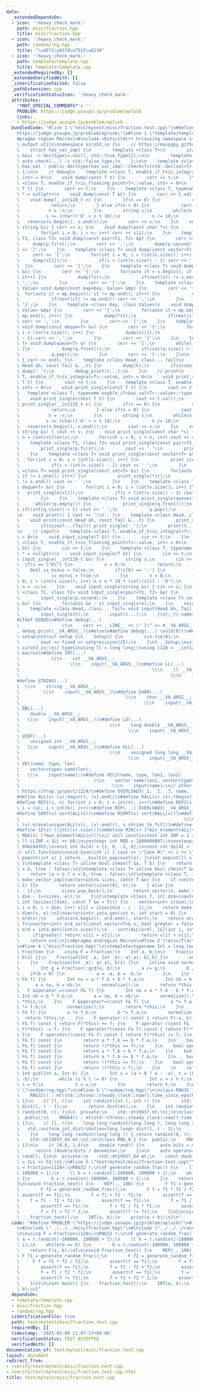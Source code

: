 ```yaml
---
data:
  _extendedDependsOn:
  - icon: ':heavy_check_mark:'
    path: misc/fraction.hpp
    title: misc/fraction.hpp
  - icon: ':heavy_check_mark:'
    path: random/rng.hpp
    title: "\u4E71\u6570\u751F\u6210"
  - icon: ':heavy_check_mark:'
    path: template/template.cpp
    title: template/template.cpp
  _extendedRequiredBy: []
  _extendedVerifiedWith: []
  _isVerificationFailed: false
  _pathExtension: cpp
  _verificationStatusIcon: ':heavy_check_mark:'
  attributes:
    '*NOT_SPECIAL_COMMENTS*': ''
    PROBLEM: https://judge.yosupo.jp/problem/aplusb
    links:
    - https://judge.yosupo.jp/problem/aplusb
  bundledCode: "#line 1 \"test/mytest/misc/fraction.test.cpp\"\n#define PROBLEM \"\
    https://judge.yosupo.jp/problem/aplusb\"\n#line 1 \"template/template.cpp\"\n\
    #pragma region Macros\n#include <bits/stdc++.h>\nusing namespace std;\n// input\
    \ output utils\nnamespace siro53_io {\n    // https://maspypy.github.io/library/other/io_old.hpp\n\
    \    struct has_val_impl {\n        template <class T>\n        static auto check(T\
    \ &&x) -> decltype(x.val(), std::true_type{});\n\n        template <class T> static\
    \ auto check(...) -> std::false_type;\n    };\n\n    template <class T>\n    class\
    \ has_val : public decltype(has_val_impl::check<T>(std::declval<T>())) {\n   \
    \ };\n\n    // debug\n    template <class T, enable_if_t<is_integral<T>::value,\
    \ int> = 0>\n    void dump(const T t) {\n        cerr << t;\n    }\n    template\
    \ <class T, enable_if_t<is_floating_point<T>::value, int> = 0>\n    void dump(const\
    \ T t) {\n        cerr << t;\n    }\n    template <class T, typename enable_if<has_val<T>::value>::type\
    \ * = nullptr>\n    void dump(const T &t) {\n        cerr << t.val();\n    }\n\
    \    void dump(__int128_t n) {\n        if(n == 0) {\n            cerr << '0';\n\
    \            return;\n        } else if(n < 0) {\n            cerr << '-';\n \
    \           n = -n;\n        }\n        string s;\n        while(n > 0) {\n  \
    \          s += (char)('0' + n % 10);\n            n /= 10;\n        }\n     \
    \   reverse(s.begin(), s.end());\n        cerr << s;\n    }\n    void dump(const\
    \ string &s) { cerr << s; }\n    void dump(const char *s) {\n        int n = (int)strlen(s);\n\
    \        for(int i = 0; i < n; i++) cerr << s[i];\n    }\n    template <class\
    \ T1, class T2> void dump(const pair<T1, T2> &p) {\n        cerr << '(';\n   \
    \     dump(p.first);\n        cerr << ',';\n        dump(p.second);\n        cerr\
    \ << ')';\n    }\n    template <class T> void dump(const vector<T> &v) {\n   \
    \     cerr << '{';\n        for(int i = 0; i < (int)v.size(); i++) {\n       \
    \     dump(v[i]);\n            if(i < (int)v.size() - 1) cerr << ',';\n      \
    \  }\n        cerr << '}';\n    }\n    template <class T> void dump(const set<T>\
    \ &s) {\n        cerr << '{';\n        for(auto it = s.begin(); it != s.end();\
    \ it++) {\n            dump(*it);\n            if(next(it) != s.end()) cerr <<\
    \ ',';\n        }\n        cerr << '}';\n    }\n    template <class Key, class\
    \ Value> void dump(const map<Key, Value> &mp) {\n        cerr << '{';\n      \
    \  for(auto it = mp.begin(); it != mp.end(); it++) {\n            dump(*it);\n\
    \            if(next(it) != mp.end()) cerr << ',';\n        }\n        cerr <<\
    \ '}';\n    }\n    template <class Key, class Value>\n    void dump(const unordered_map<Key,\
    \ Value> &mp) {\n        cerr << '{';\n        for(auto it = mp.begin(); it !=\
    \ mp.end(); it++) {\n            dump(*it);\n            if(next(it) != mp.end())\
    \ cerr << ',';\n        }\n        cerr << '}';\n    }\n    template <class T>\
    \ void dump(const deque<T> &v) {\n        cerr << '{';\n        for(int i = 0;\
    \ i < (int)v.size(); i++) {\n            dump(v[i]);\n            if(i < (int)v.size()\
    \ - 1) cerr << ',';\n        }\n        cerr << '}';\n    }\n    template <class\
    \ T> void dump(queue<T> q) {\n        cerr << '{';\n        while(!q.empty())\
    \ {\n            dump(q.front());\n            if((int)q.size() > 1) cerr << ',';\n\
    \            q.pop();\n        }\n        cerr << '}';\n    }\n\n    void debug_print()\
    \ { cerr << endl; }\n    template <class Head, class... Tail>\n    void debug_print(const\
    \ Head &h, const Tail &...t) {\n        dump(h);\n        if(sizeof...(Tail))\
    \ dump(' ');\n        debug_print(t...);\n    }\n    // print\n    template <class\
    \ T, enable_if_t<is_integral<T>::value, int> = 0>\n    void print_single(const\
    \ T t) {\n        cout << t;\n    }\n    template <class T, enable_if_t<is_floating_point<T>::value,\
    \ int> = 0>\n    void print_single(const T t) {\n        cout << t;\n    }\n \
    \   template <class T, typename enable_if<has_val<T>::value>::type * = nullptr>\n\
    \    void print_single(const T t) {\n        cout << t.val();\n    }\n    void\
    \ print_single(__int128_t n) {\n        if(n == 0) {\n            cout << '0';\n\
    \            return;\n        } else if(n < 0) {\n            cout << '-';\n \
    \           n = -n;\n        }\n        string s;\n        while(n > 0) {\n  \
    \          s += (char)('0' + n % 10);\n            n /= 10;\n        }\n     \
    \   reverse(s.begin(), s.end());\n        cout << s;\n    }\n    void print_single(const\
    \ string &s) { cout << s; }\n    void print_single(const char *s) {\n        int\
    \ n = (int)strlen(s);\n        for(int i = 0; i < n; i++) cout << s[i];\n    }\n\
    \    template <class T1, class T2> void print_single(const pair<T1, T2> &p) {\n\
    \        print_single(p.first);\n        cout << ' ';\n        print_single(p.second);\n\
    \    }\n    template <class T> void print_single(const vector<T> &v) {\n     \
    \   for(int i = 0; i < (int)v.size(); i++) {\n            print_single(v[i]);\n\
    \            if(i < (int)v.size() - 1) cout << ' ';\n        }\n    }\n    template\
    \ <class T> void print_single(const set<T> &s) {\n        for(auto it = s.begin();\
    \ it != s.end(); it++) {\n            print_single(*it);\n            if(next(it)\
    \ != s.end()) cout << ' ';\n        }\n    }\n    template <class T> void print_single(const\
    \ deque<T> &v) {\n        for(int i = 0; i < (int)v.size(); i++) {\n         \
    \   print_single(v[i]);\n            if(i < (int)v.size() - 1) cout << ' ';\n\
    \        }\n    }\n    template <class T> void print_single(queue<T> q) {\n  \
    \      while(!q.empty()) {\n            print_single(q.front());\n           \
    \ if((int)q.size() > 1) cout << ' ';\n            q.pop();\n        }\n    }\n\
    \n    void print() { cout << '\\n'; }\n    template <class Head, class... Tail>\n\
    \    void print(const Head &h, const Tail &...t) {\n        print_single(h);\n\
    \        if(sizeof...(Tail)) print_single(' ');\n        print(t...);\n    }\n\
    \n    // input\n    template <class T, enable_if_t<is_integral<T>::value, int>\
    \ = 0>\n    void input_single(T &t) {\n        cin >> t;\n    }\n    template\
    \ <class T, enable_if_t<is_floating_point<T>::value, int> = 0>\n    void input_single(T\
    \ &t) {\n        cin >> t;\n    }\n    template <class T, typename enable_if<has_val<T>::value>::type\
    \ * = nullptr>\n    void input_single(T &t) {\n        cin >> t;\n    }\n    void\
    \ input_single(__int128_t &n) {\n        string s;\n        cin >> s;\n      \
    \  if(s == \"0\") {\n            n = 0;\n            return;\n        }\n    \
    \    bool is_minus = false;\n        if(s[0] == '-') {\n            s = s.substr(1);\n\
    \            is_minus = true;\n        }\n        n = 0;\n        for(int i =\
    \ 0; i < (int)s.size(); i++) n = n * 10 + (int)(s[i] - '0');\n        if(is_minus)\
    \ n = -n;\n    }\n    void input_single(string &s) { cin >> s; }\n    template\
    \ <class T1, class T2> void input_single(pair<T1, T2> &p) {\n        input_single(p.first);\n\
    \        input_single(p.second);\n    }\n    template <class T> void input_single(vector<T>\
    \ &v) {\n        for(auto &e : v) input_single(e);\n    }\n    void input() {}\n\
    \    template <class Head, class... Tail> void input(Head &h, Tail &...t) {\n\
    \        input_single(h);\n        input(t...);\n    }\n}; // namespace siro53_io\n\
    #ifdef DEBUG\n#define debug(...)                                             \
    \                \\\n    cerr << __LINE__ << \" [\" << #__VA_ARGS__ << \"]: \"\
    , debug_print(__VA_ARGS__)\n#else\n#define debug(...) (void(0))\n#endif\n// io\
    \ setup\nstruct Setup {\n    Setup() {\n        cin.tie(0);\n        ios::sync_with_stdio(false);\n\
    \        cout << fixed << setprecision(15);\n    }\n} __Setup;\nusing namespace\
    \ siro53_io;\n// types\nusing ll = long long;\nusing i128 = __int128_t;\n// input\
    \ macros\n#define INT(...)                                                   \
    \            \\\n    int __VA_ARGS__;                                        \
    \                   \\\n    input(__VA_ARGS__)\n#define LL(...)              \
    \                                                  \\\n    ll __VA_ARGS__;   \
    \                                                         \\\n    input(__VA_ARGS__)\n\
    #define STRING(...)                                                          \
    \  \\\n    string __VA_ARGS__;                                               \
    \         \\\n    input(__VA_ARGS__)\n#define CHAR(...)                      \
    \                                        \\\n    char __VA_ARGS__;           \
    \                                               \\\n    input(__VA_ARGS__)\n#define\
    \ DBL(...)                                                               \\\n\
    \    double __VA_ARGS__;                                                     \
    \   \\\n    input(__VA_ARGS__)\n#define LD(...)                              \
    \                                  \\\n    long double __VA_ARGS__;          \
    \                                         \\\n    input(__VA_ARGS__)\n#define\
    \ UINT(...)                                                              \\\n\
    \    unsigned int __VA_ARGS__;                                               \
    \   \\\n    input(__VA_ARGS__)\n#define ULL(...)                             \
    \                                  \\\n    unsigned long long __VA_ARGS__;   \
    \                                         \\\n    input(__VA_ARGS__)\n#define\
    \ VEC(name, type, len)                                                   \\\n\
    \    vector<type> name(len);                                                 \
    \   \\\n    input(name);\n#define VEC2(name, type, len1, len2)               \
    \                            \\\n    vector name(len1, vector<type>(len2));  \
    \                                   \\\n    input(name);\n// other macros\n//\
    \ https://trap.jp/post/1224/\n#define OVERLOAD3(_1, _2, _3, name, ...) name\n\
    #define ALL(v) (v).begin(), (v).end()\n#define RALL(v) (v).rbegin(), (v).rend()\n\
    #define REP1(i, n) for(int i = 0; i < int(n); i++)\n#define REP2(i, a, b) for(int\
    \ i = (a); i < int(b); i++)\n#define REP(...) OVERLOAD3(__VA_ARGS__, REP2, REP1)(__VA_ARGS__)\n\
    #define SORT(v) sort(ALL(v))\n#define RSORT(v) sort(RALL(v))\n#define UNIQUE(v)\
    \                                                              \\\n    sort(ALL(v)),\
    \ (v).erase(unique(ALL(v)), (v).end()), v.shrink_to_fit()\n#define REV(v) reverse(ALL(v))\n\
    #define SZ(v) ((int)(v).size())\n#define MIN(v) (*min_element(ALL(v)))\n#define\
    \ MAX(v) (*max_element(ALL(v)))\n// util const\nconst int INF = 1 << 30;\nconst\
    \ ll LLINF = 1LL << 60;\nconstexpr int MOD = 1000000007;\nconstexpr int MOD2 =\
    \ 998244353;\nconst int dx[4] = {1, 0, -1, 0};\nconst int dy[4] = {0, 1, 0, -1};\n\
    // util functions\nvoid Case(int i) { cout << \"Case #\" << i << \": \"; }\nint\
    \ popcnt(int x) { return __builtin_popcount(x); }\nint popcnt(ll x) { return __builtin_popcountll(x);\
    \ }\ntemplate <class T> inline bool chmax(T &a, T b) {\n    return (a < b ? a\
    \ = b, true : false);\n}\ntemplate <class T> inline bool chmin(T &a, T b) {\n\
    \    return (a > b ? a = b, true : false);\n}\ntemplate <class T, int dim>\nauto\
    \ make_vector_impl(vector<int>& sizes, const T &e) {\n    if constexpr(dim ==\
    \ 1) {\n        return vector(sizes[0], e);\n    } else {\n        int n = sizes[dim\
    \ - 1];\n        sizes.pop_back();\n        return vector(n, make_vector_impl<T,\
    \ dim - 1>(sizes, e));\n    }\n}\ntemplate <class T, int dim>\nauto make_vector(const\
    \ int (&sizes)[dim], const T &e = T()) {\n    vector<int> s(dim);\n    for(int\
    \ i = 0; i < dim; i++) s[i] = sizes[dim - i - 1];\n    return make_vector_impl<T,\
    \ dim>(s, e);\n}\nvector<int> iota_gen(int n, int start = 0) {\n    vector<int>\
    \ ord(n);\n    iota(ord.begin(), ord.end(), start);\n    return ord;\n}\ntemplate<typename\
    \ T>\nvector<int> ord_sort(const vector<T>& v, bool greater = false) {\n    auto\
    \ ord = iota_gen((int)v.size());\n    sort(ALL(ord), [&](int i, int j) {\n   \
    \     if(greater) return v[i] > v[j];\n        return v[i] < v[j];\n    });\n\
    \    return ord;\n}\n#pragma endregion Macros\n#line 2 \"misc/fraction.hpp\"\n\
    \n#line 4 \"misc/fraction.hpp\"\n\ntemplate<typename Int = long long>\nstruct\
    \ Fraction {\n    using F = Fraction;\n    Int a, b;\n\n    Fraction(): a(0),\
    \ b(1) {}\n    Fraction(Int _a, Int _b): a(_a), b(_b) {\n        normalize();\n\
    \    }\n    Fraction(Int _a): a(_a), b(1) {}\n    inline void normalize() {\n\
    \        Int g = Fraction::gcd(a, b);\n        a /= g;\n        b /= g;\n    \
    \    if(b < 0) {\n            a = -a, b = -b;\n        }\n    }\n    F &operator+=(const\
    \ F& f) {\n        Int na = a * f.b + b * f.a;\n        Int nb = b * f.b;\n  \
    \      a = na, b = nb;\n        normalize();\n        return *this;\n    }\n \
    \   F &operator-=(const F& f) {\n        Int na = a * f.b - b * f.a;\n       \
    \ Int nb = b * f.b;\n        a = na, b = nb;\n        normalize();\n        return\
    \ *this;\n    }\n    F &operator*=(const F& f) {\n        a *= f.a;\n        b\
    \ *= f.b;\n        normalize();\n        return *this;\n    }\n    F &operator/=(const\
    \ F& f) {\n        a *= f.b;\n        b *= f.a;\n        normalize();\n      \
    \  return *this;\n    }\n    F operator-() const { return F(-a, b); }\n    F operator+(const\
    \ F& f) const { return F(*this) += f; }\n    F operator-(const F& f) const { return\
    \ F(*this) -= f; }\n    F operator*(const F& f) const { return F(*this) *= f;\
    \ }\n    F operator/(const F& f) const { return F(*this) /= f; }\n    bool operator==(const\
    \ F& f) const {\n        return a * f.b == b * f.a;\n    }\n    bool operator!=(const\
    \ F& f) const {\n        return !(*this == f);\n    }\n    bool operator<(const\
    \ F& f) const {\n        return a * f.b < b * f.a;\n    }\n    bool operator<=(const\
    \ F& f) const {\n        return a * f.b <= b * f.a;\n    }\n    bool operator>(const\
    \ F& f) const {\n        return !(*this <= f);\n    }\n    bool operator>=(const\
    \ F& f) const {\n        return !(*this < f);\n    }\n    \n    inline static\
    \ Int gcd(Int a, Int b) {\n        Int s = (a > 0 ? a : -a), t = (b > 0 ? b :\
    \ -b);\n        while (s % t != 0) {\n            Int u = s % t;\n           \
    \ s = t;\n            t = u;\n        }\n        return t;\n    }\n};\n#line 2\
    \ \"random/rng.hpp\"\n\n#line 5 \"random/rng.hpp\"\n\nclass RNG32 {\n  public:\n\
    \    RNG32() : mt(std::chrono::steady_clock::now().time_since_epoch().count())\
    \ {}\n    // [l, r)\n    int randint(int l, int r) {\n        std::uniform_int_distribution<int>\
    \ dist(l, r - 1);\n        return dist(mt);\n    }\n    int randint(int r) { return\
    \ randint(0, r); }\n\n  private:\n    std::mt19937 mt;\n};\n\nclass RNG64 {\n\
    \  public:\n    RNG64() : mt(std::chrono::steady_clock::now().time_since_epoch().count())\
    \ {}\n    // [l, r)\n    long long randint(long long l, long long r) {\n     \
    \   std::uniform_int_distribution<long long> dist(l, r - 1);\n        return dist(mt);\n\
    \    }\n    long long randint(long long r) { return randint(0, r); }\n\n  private:\n\
    \    std::mt19937_64 mt;\n};\n\nclass RNG_0_1 {\n  public:\n    RNG_0_1() : mt(std::chrono::steady_clock::now().time_since_epoch().count())\
    \ {}\n\n    // [0.0, 1.0)\n    double rand() {\n      auto bits = mt() >> 11;\n\
    \      return (double)bits / denomitor;\n    }\n\n    auto operator()() { return\
    \ rand(); }\n\n  private:\n    std::mt19937_64 mt;\n    const double denomitor\
    \ = 1LL << 53;\n};\n#line 5 \"test/mytest/misc/fraction.test.cpp\"\n\nusing F\
    \ = Fraction<i128>;\nRNG32 r;\n\nF generate_random_frac() {\n    ll a = r.randint(-100000,\
    \ 100000 + 1);\n    ll b = r.randint(-100000, 100000 + 1);\n    while(b == 0)\
    \ {\n        b = r.randint(-100000, 100000 + 1);\n    }\n    return F(a, b);\n\
    }\n\nvoid fraction_test() {\n    REP(_, 100) {\n        F f1 = generate_random_frac();\n\
    \        F f2 = generate_random_frac();\n        F f = f1 * f2 / f2;\n       \
    \ assert(f == f1);\n        f = f1 + f2 - f2;\n        assert(f == f1);\n    \
    \    f = f1 - f2 + f2;\n        assert(f == f1);\n        f = f1 / f2 * f2;\n\
    \        assert(f == f1);\n        f = f2 / f1 * f1;\n        assert(f != f1);\n\
    \        f = f1 + f2 * 2;\n        assert(f != f1);\n    }\n}\n\nint main() {\n\
    \    fraction_test();\n    INT(a, b);\n    print(a + b);\n}\n"
  code: "#define PROBLEM \"https://judge.yosupo.jp/problem/aplusb\"\n#include \"../../../template/template.cpp\"\
    \n#include \"../../../misc/fraction.hpp\"\n#include \"../../../random/rng.hpp\"\
    \n\nusing F = Fraction<i128>;\nRNG32 r;\n\nF generate_random_frac() {\n    ll\
    \ a = r.randint(-100000, 100000 + 1);\n    ll b = r.randint(-100000, 100000 +\
    \ 1);\n    while(b == 0) {\n        b = r.randint(-100000, 100000 + 1);\n    }\n\
    \    return F(a, b);\n}\n\nvoid fraction_test() {\n    REP(_, 100) {\n       \
    \ F f1 = generate_random_frac();\n        F f2 = generate_random_frac();\n   \
    \     F f = f1 * f2 / f2;\n        assert(f == f1);\n        f = f1 + f2 - f2;\n\
    \        assert(f == f1);\n        f = f1 - f2 + f2;\n        assert(f == f1);\n\
    \        f = f1 / f2 * f2;\n        assert(f == f1);\n        f = f2 / f1 * f1;\n\
    \        assert(f != f1);\n        f = f1 + f2 * 2;\n        assert(f != f1);\n\
    \    }\n}\n\nint main() {\n    fraction_test();\n    INT(a, b);\n    print(a +\
    \ b);\n}"
  dependsOn:
  - template/template.cpp
  - misc/fraction.hpp
  - random/rng.hpp
  isVerificationFile: true
  path: test/mytest/misc/fraction.test.cpp
  requiredBy: []
  timestamp: '2025-03-09 11:07:17+09:00'
  verificationStatus: TEST_ACCEPTED
  verifiedWith: []
documentation_of: test/mytest/misc/fraction.test.cpp
layout: document
redirect_from:
- /verify/test/mytest/misc/fraction.test.cpp
- /verify/test/mytest/misc/fraction.test.cpp.html
title: test/mytest/misc/fraction.test.cpp
---
```

